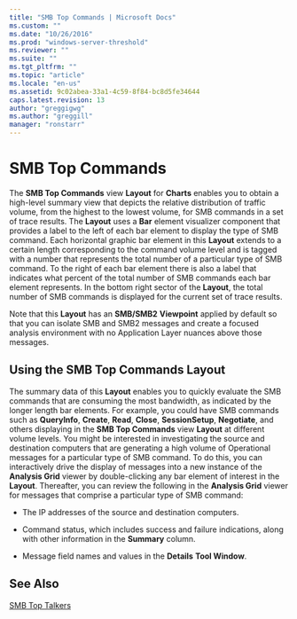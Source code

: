 ```yaml
---
title: "SMB Top Commands | Microsoft Docs"
ms.custom: ""
ms.date: "10/26/2016"
ms.prod: "windows-server-threshold"
ms.reviewer: ""
ms.suite: ""
ms.tgt_pltfrm: ""
ms.topic: "article"
ms.locale: "en-us"
ms.assetid: 9c02abea-33a1-4c59-8f84-bc8d5fe34644
caps.latest.revision: 13
author: "greggigwg"
ms.author: "greggill"
manager: "ronstarr"
---
```

# SMB Top Commands
The **SMB Top Commands** view **Layout** for **Charts** enables you to obtain a high-level summary view that depicts the relative distribution of traffic volume, from the highest to the lowest volume, for SMB commands in a set of trace results. The **Layout** uses a **Bar** element visualizer component that provides a label to the left of each bar element to display the type of SMB command. Each horizontal graphic bar element in this **Layout** extends to a certain length corresponding to the command volume level and is tagged with a number that represents the total number of a particular type of SMB command.  To the right of each bar element there is also a label that indicates what percent of the total number of SMB commands each bar element represents. In the bottom right sector of the **Layout**, the total number of SMB commands is displayed for the current set of trace results.  
  
 Note that this **Layout** has an **SMB/SMB2** **Viewpoint** applied by default so that you can isolate SMB and SMB2 messages and create a focused  analysis environment with no Application Layer nuances above those messages.  
  
## Using the SMB Top Commands Layout  
 The summary data of this **Layout** enables you to quickly evaluate the SMB commands that are consuming the most bandwidth, as indicated by the longer length bar elements. For example, you could have SMB commands such as **QueryInfo**, **Create**, **Read**, **Close**, **SessionSetup**, **Negotiate**, and others displaying in the **SMB Top Commands** view **Layout** at different volume levels. You might be interested in investigating the source and destination computers that are generating a high volume of Operational messages for a particular type of SMB command. To do this, you can interactively drive the display of messages into a new instance of the **Analysis Grid** viewer by double-clicking any bar element of interest in the **Layout**. Thereafter, you can review the following in the **Analysis Grid** viewer for messages that comprise a particular type of SMB command:  
  
-   The IP addresses of the source and destination computers.  
  
-   Command status, which includes success and failure indications, along with other information in the **Summary** column.  
  
-   Message field names and values in the **Details** **Tool Window**.  
  
## See Also  
 [SMB Top Talkers](smb-top-talkers.md)